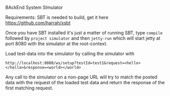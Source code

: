 BAckEnd System SImulator

Requirements:
SBT is needed to build, get it here https://github.com/harrah/xsbt

Once you have SBT installed it's just a matter of running SBT, type `compile` followed by `project simulator` and then `jetty-run` 
which will start jetty at port 8080 with the simulator at the root-context.

Load test-data into the simulator by calling the simulator with

    http://localhost:8080/ws/setup?testId=test1&request=<hello></hello>&response=<world></world>

Any call to the simulator on a non-page URL will try to match the posted data with the request of the loaded test data and return 
the response of the first matching request.

